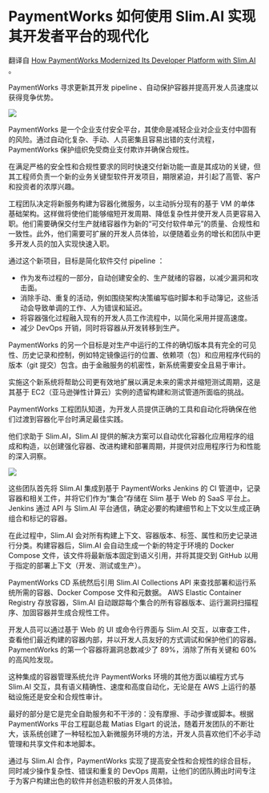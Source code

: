 # PaymentWorks 如何使用 Slim.AI 实现其开发者平台的现代化

翻译自 [How PaymentWorks Modernized Its Developer Platform with Slim.AI](https://thenewstack.io/how-paymentworks-modernized-its-developer-platform-with-slim-ai/) 。

PaymentWorks 寻求更新其开发 pipeline 、自动保护容器并提高开发人员速度以获得竞争优势。

![](https://cdn.thenewstack.io/media/2023/03/fc4ee0de-trees-7-1024x682.jpg)

PaymentWorks 是一个企业支付安全平台，其使命是减轻企业对企业支付中固有的风险。通过自动化复杂、手动、人员密集且容易出错的支付流程，PaymentWorks 保护组织免受商业支付欺诈并确保合规性。

在满足严格的安全性和合规性要求的同时快速交付新功能一直是其成功的关键，但其工程师负责一个新的业务关键型软件开发项目，期限紧迫，并引起了高管、客户和投资者的浓厚兴趣。

工程团队决定将新服务构建为容器化微服务，以主动拆分现有的基于 VM 的单体基础架构。这样做将使他们能够缩短开发周期、降低复杂性并使开发人员更容易入职。他们需要确保交付生产就绪容器作为新的“可交付软件单元”的质量、合规性和一致性。此外，他们需要可扩展的开发人员体验，以便随着业务的增长和团队中更多开发人员的加入实现快速入职。

通过这个新项目，目标是简化软件交付 pipeline ：

* 作为发布过程的一部分，自动创建安全的、生产就绪的容器，以减少漏洞和攻击面。
* 消除手动、重复的活动，例如围绕架构决策编写临时脚本和手动簿记，这些活动会导致单调的工作、人为错误和延迟。
* 将容器强化过程融入现有的开发人员工作流程中，以简化采用并提高速度。
* 减少 DevOps 开销，同时将容器从开发转移到生产。

PaymentWorks 的另一个目标是对生产中运行的工件的确切版本具有完全的可见性、历史记录和控制，例如特定镜像运行的位置、依赖项（包）和应用程序代码的版本（git 提交）包含。由于金融服务的机密性，新系统需要安全且易于审计。

实施这个新系统将帮助公司更有效地扩展以满足未来的需求并缩短测试周期，这是其基于 EC2（亚马逊弹性计算云）实例的遗留构建和测试管道所面临的挑战。

PaymentWorks 工程团队知道，为开发人员提供正确的工具和自动化将确保在他们过渡到容器化平台时满足最佳实践。

他们求助于 Slim.AI，Slim.AI 提供的解决方案可以自动优化容器化应用程序的组成和构造，以创建强化容器、改进构建和部署周期，并提供对应用程序行为和性能的深入洞察。

![](https://cdn.thenewstack.io/media/2023/03/b45a0346-image1.png)

这些团队首先将 Slim.AI 集成到基于 PaymentWorks Jenkins 的 CI 管道中，记录容器和相关工件，并将它们作为“集合”存储在 Slim 基于 Web 的 SaaS 平台上。 Jenkins 通过 API 与 Slim.AI 平台通信，确定必要的构建细节和上下文以生成正确组合和标记的容器。

在此过程中，Slim.AI 会对所有构建上下文、容器版本、标签、属性和历史记录进行分类。构建容器后，Slim.AI 会自动生成一个新的特定于环境的 Docker Compose 文件，该文件将最新版本固定到语义引用，并将其提交到 GitHub 以用于指定的部署上下文（开发、测试或生产）。

PaymentWorks CD 系统然后引用 Slim.AI Collections API 来查找部署和运行系统所需的容器、Docker Compose 文件和元数据。 AWS Elastic Container Registry 存放容器，Slim.AI 自动跟踪每个集合的所有容器版本、运行漏洞扫描程序、加固容器并生成合规性工件。

开发人员可以通过基于 Web 的 UI 或命令行界面与 Slim.AI 交互，以审查工件，查看他们最近构建的容器内部，并以开发人员友好的方式调试和保护他们的容器。 PaymentWorks 的第一个容器将漏洞总数减少了 89%，消除了所有关键和 60% 的高风险发现。

这种集成的容器管理系统允许 PaymentWorks 环境的其他方面以编程方式与 Slim.AI 交互，具有语义精确性、速度和高度自动化，无论是在 AWS 上运行的基础设施还是安全和合规性审计。

最好的部分是它是完全自助服务和不干涉的：没有摩擦、手动步骤或脚本。根据 PaymentWorks 平台工程副总裁 Matias Elgart 的说法，随着开发团队的不断壮大，该系统创建了一种轻松加入新微服务环境的方法，开发人员喜欢他们不必手动管理和共享文件和本地脚本。

通过与 Slim.AI 合作，PaymentWorks 实现了提高安全性和合规性的综合目标，同时减少操作复杂性、错误和重复的 DevOps 周期，让他们的团队腾出时间专注于为客户构建出色的软件并创造积极的开发人员体验。